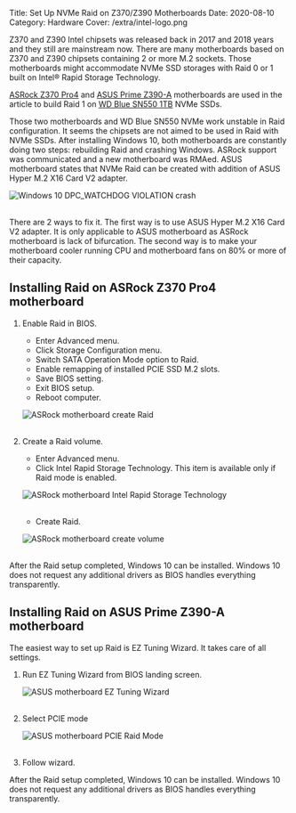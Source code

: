 Title: Set Up NVMe Raid on Z370/Z390 Motherboards
Date: 2020-08-10
Category: Hardware
Cover: /extra/intel-logo.png

Z370 and Z390 Intel chipsets was released back in 2017 and 2018 years and they still are mainstream now. There are many motherboards based on Z370 and Z390 chipsets containing 2 or more M.2 sockets. Those motherboards might accommodate NVMe SSD storages with Raid 0 or 1 built on Intel® Rapid Storage Technology.

[ASRock Z370 Pro4](https://www.asrock.com/mb/Intel/Z370%20Pro4/index.asp) and [ASUS Prime Z390-A](https://www.asus.com/ca-en/Motherboards/PRIME-Z390-A/) motherboards are used in the article to build Raid 1 on [WD Blue SN550 1TB](https://www.westerndigital.com/products/internal-drives/wd-blue-nvme-ssd) NVMe SSDs.

Those two motherboards and WD Blue SN550 NVMe work unstable in Raid configuration. It seems the chipsets are not aimed to be used in Raid with NVMe SSDs. After installing Windows 10, both motherboards are constantly doing two steps: rebuilding Raid and crashing Windows. ASRock support was communicated and a new motherboard was RMAed. ASUS motherboard states that NVMe Raid can be created with addition of ASUS Hyper M.2 X16 Card V2 adapter.

![Windows 10 DPC_WATCHDOG VIOLATION crash]({static}/images/set-up-nvme-raid-z370-z390-chipset-motherboards/windows-crash.jpg)</br></br>

There are 2 ways to fix it. The first way is to use ASUS Hyper M.2 X16 Card V2 adapter. It is only applicable to ASUS motherboard as ASRock motherboard is lack of bifurcation. The second way is to make your motherboard cooler running CPU and motherboard fans on 80% or more of their capacity.

## Installing Raid on ASRock Z370 Pro4 motherboard

1. Enable Raid in BIOS.
    * Enter Advanced menu.
    * Click Storage Configuration menu.
    * Switch SATA Operation Mode option to Raid.
    * Enable remapping of installed PCIE SSD M.2 slots.
    * Save BIOS setting.
    * Exit BIOS setup.
    * Reboot computer.

    ![ASRock motherboard create Raid]({static}/images/set-up-nvme-raid-z370-z390-chipset-motherboards/asrock-enable-raid.png)</br></br>

2. Create a Raid volume.
    * Enter Advanced menu.
    * Click Intel Rapid Storage Technology. This item is available only if Raid mode is enabled.

    ![ASRock motherboard Intel Rapid Storage Technology]({static}/images/set-up-nvme-raid-z370-z390-chipset-motherboards/asrock-rapid-storage-technology.png)</br></br>

    * Create Raid.

    ![ASRock motherboard create volume]({static}/images/set-up-nvme-raid-z370-z390-chipset-motherboards/asrock-create-volume.png)</br></br>

After the Raid setup completed, Windows 10 can be installed. Windows 10 does not request any additional drivers as BIOS handles everything transparently.

## Installing Raid on ASUS Prime Z390-A motherboard

The easiest way to set up Raid is EZ Tuning Wizard. It takes care of all settings.

1. Run EZ Tuning Wizard from BIOS landing screen.

    ![ASUS motherboard EZ Tuning Wizard]({static}/images/set-up-nvme-raid-z370-z390-chipset-motherboards/asus-ez-tuning-wizard.png)</br></br>

2. Select PCIE mode

    ![ASUS motherboard PCIE Raid Mode]({static}/images/set-up-nvme-raid-z370-z390-chipset-motherboards/asus-pcie-selection.png)</br></br>

3. Follow wizard.

After the Raid setup completed, Windows 10 can be installed. Windows 10 does not request any additional drivers as BIOS handles everything transparently.
